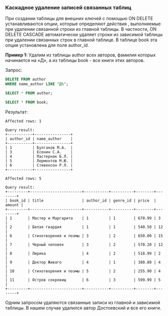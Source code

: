 ### Каскадное удаление записей связанных таблиц

При создании таблицы для внешних ключей с помощью ON DELETE устанавливаются опции, которые определяют действия , выполняемые при удалении связанной строки из главной таблицы. В частности, ON DELETE CASCADE автоматически удаляет строки из зависимой таблицы при удалении  связанных строк в главной таблице. В таблице book эта опция установлена для поля author_id.

**Пример 1:** Удалим из таблицы author всех авторов, фамилия которых начинается на «Д», а из таблицы book  - все книги этих авторов.

Запрос:
```sql
DELETE FROM author
WHERE name_author LIKE "Д%";

SELECT * FROM author;

SELECT * FROM book;
```

Результат:
```
Affected rows: 1

Query result:
+-----------+----------------+
| author_id | name_author    |
+-----------+----------------+
| 1         | Булгаков М.А.  |
| 3         | Есенин С.А.    |
| 4         | Пастернак Б.Л. |
| 5         | Лермонтов М.Ю. |
| 6         | Стивенсон Р.Л. |
+-----------+----------------+

Affected rows: 5

Query result:
+---------+-----------------------+-----------+----------+--------+--------+
| book_id | title                 | author_id | genre_id | price  | amount |
+---------+-----------------------+-----------+----------+--------+--------+
| 1       | Мастер и Маргарита    | 1         | 1        | 670.99 | 3      |
| 2       | Белая гвардия         | 1         | 1        | 540.50 | 12     |
| 6       | Стихотворения и поэмы | 3         | 2        | 650.00 | 15     |
| 7       | Черный человек        | 3         | 2        | 570.20 | 12     |
| 8       | Лирика                | 4         | 2        | 518.99 | 2      |
| 9       | Доктор Живаго         | 4         | 1        | 380.80 | 4      |
| 10      | Стихотворения и поэмы | 5         | 2        | 255.90 | 4      |
| 11      | Остров сокровищ       | 6         | 3        | 599.99 | 5      |
+---------+-----------------------+-----------+----------+--------+--------+
```
Одним запросом удаляются связанные записи из главной и зависимой таблицы. В нашем случае удалился автор Достоевский и все его книги.